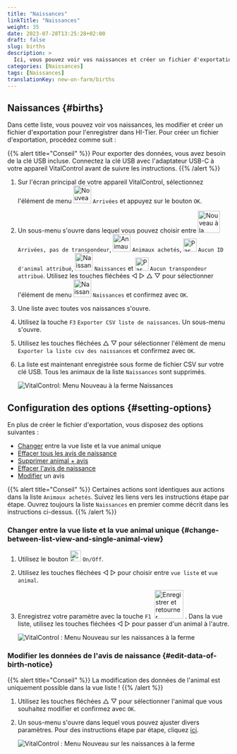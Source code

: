 ```yaml
---
title: "Naissances"
linkTitle: "Naissances"
weight: 35
date: 2023-07-28T13:25:28+02:00
draft: false
slug: births
description: >
  Ici, vous pouvez voir vos naissances et créer un fichier d'exportation.
categories: [Naissances]
tags: [Naissances]
translationKey: new-on-farm/births
---
```

## Naissances {#births}
 
Dans cette liste, vous pouvez voir vos naissances, les modifier et créer un fichier d'exportation pour l'enregistrer dans HI-Tier. Pour créer un fichier d'exportation, procédez comme suit :

{{% alert title="Conseil" %}}
Pour exporter des données, vous avez besoin de la clé USB incluse. Connectez la clé USB avec l'adaptateur USB-C à votre appareil VitalControl avant de suivre les instructions.
{{% /alert %}}

1. Sur l'écran principal de votre appareil VitalControl, sélectionnez l'élément de menu <img src="/icons/main/new-on-farm.svg" width="40" align="bottom" alt="Nouveau à la ferme" /> `Arrivées` et appuyez sur le bouton `OK`.

2. Un sous-menu s'ouvre dans lequel vous pouvez choisir entre <img src="/icons/registration/new-on-farm-no-transponder.svg" width="50" align="bottom" alt="Nouveau à la ferme, sans transpondeur" /> `Arrivées, pas de transpondeur`, <img src="/icons/main/new-on-farm.svg" width="40" align="bottom" alt="Animaux achetés" /> `Animaux achetés`, <img src="/icons/registration/no-eartag-number.svg" width="30" align="bottom" alt="Pas de numéro national d'identification animale" /> `Aucun ID d'animal attribué`, <img src="/icons/main/births.svg" width="40" align="bottom" alt="Naissances" /> `Naissances` et <img src="/icons/registration/no-transponder.svg" width="30" align="bottom" alt="Pas de transpondeur attribué" /> `Aucun transpondeur attribué`. Utilisez les touches fléchées ◁ ▷ △ ▽ pour sélectionner l'élément de menu <img src="/icons/main/births.svg" width="40" align="bottom" alt="Naissances" /> `Naissances` et confirmez avec `OK`.

3. Une liste avec toutes vos naissances s'ouvre.

4. Utilisez la touche `F3` `Exporter CSV liste de naissances`. Un sous-menu s'ouvre.

5. Utilisez les touches fléchées △ ▽ pour sélectionner l'élément de menu `Exporter la liste csv des naissances` et confirmez avec `OK`.

6. La liste est maintenant enregistrée sous forme de fichier CSV sur votre clé USB. Tous les animaux de la liste `Naissances` sont supprimés.

    ![VitalControl: Menu Nouveau à la ferme Naissances](../images/births.png "Naissances")

## Configuration des options {#setting-options}

En plus de créer le fichier d'exportation, vous disposez des options suivantes :

- [Changer](#changer-entre-la-vue-liste-et-la-vue-animal-unique) entre la vue liste et la vue animal unique
- [Effacer tous les avis de naissance](../purchased-animals/#effacer-toutes-les-notifications-dachat)
- [Supprimer animal + avis](../purchased-animals/#supprimer-un-animal--avis-dachat)
- [Effacer l'avis de naissance](../purchased-animals/#effacer-lavis-dachat)
- [Modifier](#modifier-les-données-de-lavis-de-naissance) un avis

{{% alert title="Conseil" %}}
Certaines actions sont identiques aux actions dans la liste `Animaux achetés`. Suivez les liens vers les instructions étape par étape. Ouvrez toujours la liste `Naissances` en premier comme décrit dans les instructions ci-dessus.
{{% /alert %}}

### Changer entre la vue liste et la vue animal unique {#change-between-list-view-and-single-animal-view}

1. Utilisez le bouton <img src="/icons/gear.svg" width="25" align="bottom" alt="Engrenage" /> `On/Off`.

2. Utilisez les touches fléchées ◁ ▷ pour choisir entre `vue liste` et `vue animal`.

3. Enregistrez votre paramètre avec la touche `F1` &nbsp;<img src="/icons/footer/save_exit.svg" width="65" align="bottom" alt="Enregistrer et retourner" />&nbsp;. Dans la vue liste, utilisez les touches fléchées ◁ ▷ pour passer d'un animal à l'autre.

    ![VitalControl : Menu Nouveau sur les naissances à la ferme](../images/change.png "Changer entre la vue liste et la vue animal unique")

### Modifier les données de l'avis de naissance {#edit-data-of-birth-notice}

{{% alert title="Conseil" %}}
La modification des données de l'animal est uniquement possible dans la vue liste !
{{% /alert %}}

1. Utilisez les touches fléchées △ ▽ pour sélectionner l'animal que vous souhaitez modifier et confirmez avec `OK`.

2. Un sous-menu s'ouvre dans lequel vous pouvez ajuster divers paramètres. Pour des instructions étape par étape, cliquez [ici](/fr/docs/new/calving/#register-a-calving).

    ![VitalControl : Menu Nouveau sur les naissances à la ferme](../images/edit2.png "Modifier un avis de naissance")
